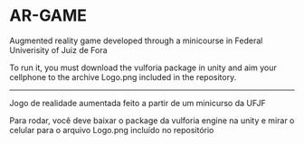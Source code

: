 # AR-GAME
Augmented reality game developed through a minicourse in Federal Univerisity of Juiz de Fora

To run it, you must download the vulforia package in unity and aim your cellphone to the archive Logo.png included in the repository.

-------------------------------------------------------------------------------------------------------------------------------------------------------------------------

Jogo de realidade aumentada feito a partir de um minicurso da UFJF

Para rodar, você deve baixar o package da vulforia engine na unity e mirar o celular para o arquivo Logo.png incluído no repositório

